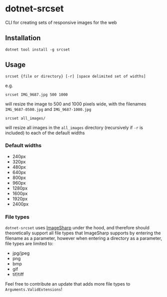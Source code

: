 # dotnet-srcset

CLI for creating sets of responsive images for the web

## Installation

    dotnet tool install -g srcset

## Usage

    srcset {file or directory} [-r] [space delimited set of widths]

e.g.

    srcset IMG_9687.jpg 500 1000

will resize the image to 500 and 1000 pixels wide, with the filenames `IMG_9687-0500.jpg` and `IMG_9687-1000.jpg`

    srcset all_images/

will resize all images in the `all_images` directory (recursively if `-r` is included) to each of the default widths

### Default widths

- 240px
- 320px
- 480px
- 640px
- 800px
- 960px
- 1280px
- 1600px
- 1920px
- 2400px

### File types

`dotnet-srcset` uses [ImageSharp](https://imagesharp.net) under the hood, and therefore should theoretically support all file types that ImageSharp supports by entering the filename as a parameter, however when entering a directory as a parameter, file types are limited to:

- jpg/jpeg
- png
- bmp
- gif
- tif/tiff

Feel free to contribute an update that adds more file types to `Arguments.ValidExtensions`!
